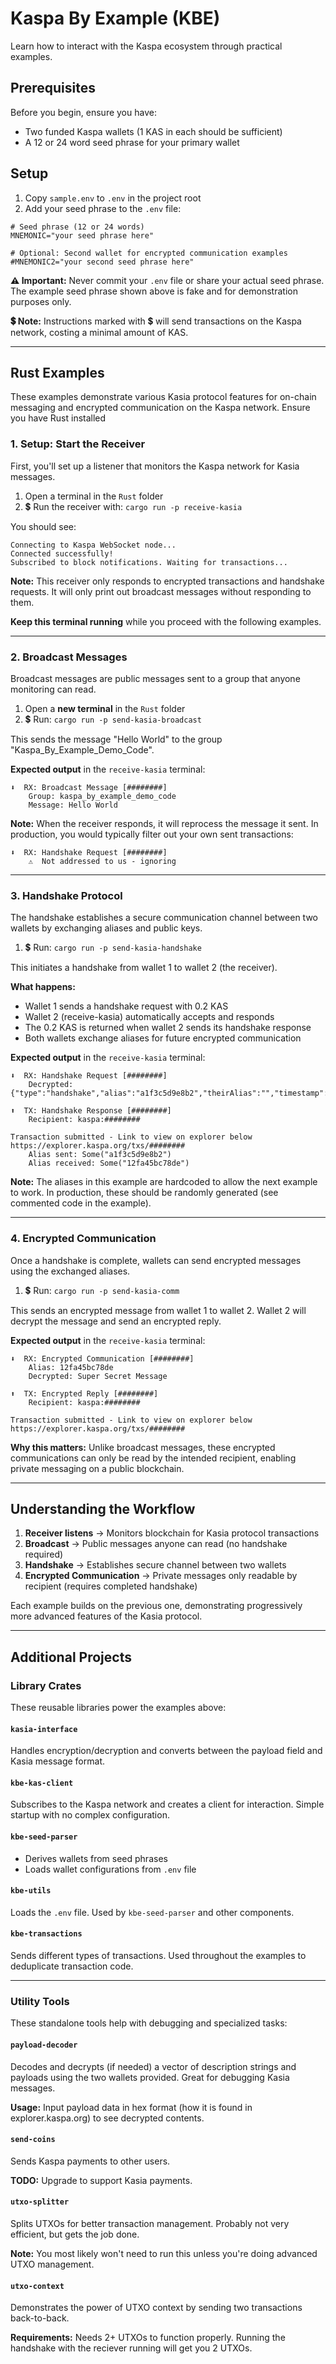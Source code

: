 # Kaspa By Example (KBE)

Learn how to interact with the Kaspa ecosystem through practical examples.

## Prerequisites

Before you begin, ensure you have:
- Two funded Kaspa wallets (1 KAS in each should be sufficient)
- A 12 or 24 word seed phrase for your primary wallet

## Setup

1. Copy `sample.env` to `.env` in the project root
2. Add your seed phrase to the `.env` file:

```env
# Seed phrase (12 or 24 words)
MNEMONIC="your seed phrase here"

# Optional: Second wallet for encrypted communication examples
#MNEMONIC2="your second seed phrase here"
```

**⚠️ Important:** Never commit your `.env` file or share your actual seed phrase. The example seed phrase shown above is fake and for demonstration purposes only.

**💲 Note:** Instructions marked with 💲 will send transactions on the Kaspa network, costing a minimal amount of KAS.

---

## Rust Examples

These examples demonstrate various Kasia protocol features for on-chain messaging and encrypted communication on the Kaspa network. Ensure you have Rust installed

### 1. Setup: Start the Receiver

First, you'll set up a listener that monitors the Kaspa network for Kasia messages.

1. Open a terminal in the `Rust` folder
2. 💲 Run the receiver with: `cargo run -p receive-kasia`

You should see:
```
Connecting to Kaspa WebSocket node...
Connected successfully!
Subscribed to block notifications. Waiting for transactions...
```

**Note:** This receiver only responds to encrypted transactions and handshake requests. It will only print out broadcast messages without responding to them.

**Keep this terminal running** while you proceed with the following examples.

---

### 2. Broadcast Messages

Broadcast messages are public messages sent to a group that anyone monitoring can read.

1. Open a **new terminal** in the `Rust` folder
2. 💲 Run: `cargo run -p send-kasia-broadcast`

This sends the message "Hello World" to the group "Kaspa_By_Example_Demo_Code".

**Expected output** in the `receive-kasia` terminal:
```
⬇️  RX: Broadcast Message [########]
    Group: kaspa_by_example_demo_code
    Message: Hello World
```

**Note:** When the receiver responds, it will reprocess the message it sent. In production, you would typically filter out your own sent transactions:
```
⬇️  RX: Handshake Request [########]
    ⚠️  Not addressed to us - ignoring
```

---

### 3. Handshake Protocol

The handshake establishes a secure communication channel between two wallets by exchanging aliases and public keys.

1. 💲 Run: `cargo run -p send-kasia-handshake`

This initiates a handshake from wallet 1 to wallet 2 (the receiver).

**What happens:**
- Wallet 1 sends a handshake request with 0.2 KAS
- Wallet 2 (receive-kasia) automatically accepts and responds
- The 0.2 KAS is returned when wallet 2 sends its handshake response
- Both wallets exchange aliases for future encrypted communication

**Expected output** in the `receive-kasia` terminal:
```
⬇️  RX: Handshake Request [########]
    Decrypted: {"type":"handshake","alias":"a1f3c5d9e8b2","theirAlias":"","timestamp":1761672081,"version":1,"isResponse":false}

⬆️  TX: Handshake Response [########]
    Recipient: kaspa:########

Transaction submitted - Link to view on explorer below
https://explorer.kaspa.org/txs/########
    Alias sent: Some("a1f3c5d9e8b2")
    Alias received: Some("12fa45bc78de")
```

**Note:** The aliases in this example are hardcoded to allow the next example to work. In production, these should be randomly generated (see commented code in the example).

---

### 4. Encrypted Communication

Once a handshake is complete, wallets can send encrypted messages using the exchanged aliases.

1. 💲 Run: `cargo run -p send-kasia-comm`

This sends an encrypted message from wallet 1 to wallet 2. Wallet 2 will decrypt the message and send an encrypted reply.

**Expected output** in the `receive-kasia` terminal:
```
⬇️  RX: Encrypted Communication [########]
    Alias: 12fa45bc78de
    Decrypted: Super Secret Message

⬆️  TX: Encrypted Reply [########]
    Recipient: kaspa:########

Transaction submitted - Link to view on explorer below
https://explorer.kaspa.org/txs/########
```

**Why this matters:** Unlike broadcast messages, these encrypted communications can only be read by the intended recipient, enabling private messaging on a public blockchain.

---

## Understanding the Workflow

1. **Receiver listens** → Monitors blockchain for Kasia protocol transactions
2. **Broadcast** → Public messages anyone can read (no handshake required)
3. **Handshake** → Establishes secure channel between two wallets
4. **Encrypted Communication** → Private messages only readable by recipient (requires completed handshake)

Each example builds on the previous one, demonstrating progressively more advanced features of the Kasia protocol.

---

## Additional Projects

### Library Crates

These reusable libraries power the examples above:

#### `kasia-interface`
Handles encryption/decryption and converts between the payload field and Kasia message format.

#### `kbe-kas-client`
Subscribes to the Kaspa network and creates a client for interaction. Simple startup with no complex configuration.

#### `kbe-seed-parser`
- Derives wallets from seed phrases
- Loads wallet configurations from `.env` file

#### `kbe-utils`
Loads the `.env` file. Used by `kbe-seed-parser` and other components.

#### `kbe-transactions`
Sends different types of transactions. Used throughout the examples to deduplicate transaction code.

---

### Utility Tools

These standalone tools help with debugging and specialized tasks:

#### `payload-decoder`
Decodes and decrypts (if needed) a vector of description strings and payloads using the two wallets provided. Great for debugging Kasia messages.

**Usage:** Input payload data in hex format (how it is found in explorer.kaspa.org) to see decrypted contents.

#### `send-coins`
Sends Kaspa payments to other users.

**TODO:** Upgrade to support Kasia payments.

#### `utxo-splitter`
Splits UTXOs for better transaction management. Probably not very efficient, but gets the job done.

**Note:** You most likely won't need to run this unless you're doing advanced UTXO management.

#### `utxo-context`
Demonstrates the power of UTXO context by sending two transactions back-to-back.

**Requirements:** Needs 2+ UTXOs to function properly. Running the handshake with the reciever running will get you 2 UTXOs.
